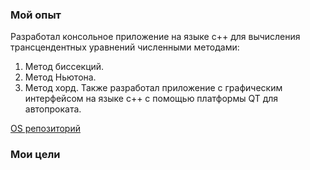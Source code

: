 ### Мой опыт
Разработал консольное приложение на языке c++ для вычисления трансцендентных уравнений численными методами:
1. Метод биссекций.
2. Метод Ньютона.
3. Метод хорд.
Также разработал приложение с графическим интерфейсом на языке c++ с помощью платформы QT для автопроката.

[OS репозиторий](https://github.com/mirik-cyber/OS)

### Мои цели
